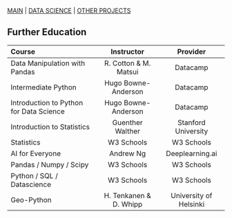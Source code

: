 [MAIN](https://alex-rogan.github.io/)  |  [DATA SCIENCE](./datsci.md)  |  [OTHER PROJECTS](./other.md)


## Further Education

| Course                                  | Instructor             | Provider               |
| :-------------------------------------- | :--------------------: | :--------------------: |
| Data Manipulation with Pandas           | R. Cotton & M. Matsui  | Datacamp               |
| Intermediate Python                     | Hugo Bowne-Anderson    | Datacamp               |
| Introduction to Python for Data Science | Hugo Bowne-Anderson    | Datacamp               |
| Introduction to Statistics              | Guenther Walther       | Stanford University    |
| Statistics                              | W3 Schools             | W3 Schools             |
| AI for Everyone                         | Andrew Ng              | Deeplearning.ai        |
| Pandas / Numpy / Scipy                  | W3 Schools             | W3 Schools             |
| Python / SQL / Datascience              | W3 Schools             | W3 Schools             |
| Geo-Python                              | H. Tenkanen & D. Whipp | University of Helsinki |
